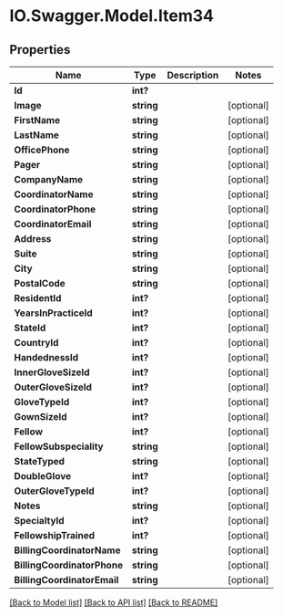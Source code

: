 # IO.Swagger.Model.Item34
## Properties

Name | Type | Description | Notes
------------ | ------------- | ------------- | -------------
**Id** | **int?** |  | 
**Image** | **string** |  | [optional] 
**FirstName** | **string** |  | [optional] 
**LastName** | **string** |  | [optional] 
**OfficePhone** | **string** |  | [optional] 
**Pager** | **string** |  | [optional] 
**CompanyName** | **string** |  | [optional] 
**CoordinatorName** | **string** |  | [optional] 
**CoordinatorPhone** | **string** |  | [optional] 
**CoordinatorEmail** | **string** |  | [optional] 
**Address** | **string** |  | [optional] 
**Suite** | **string** |  | [optional] 
**City** | **string** |  | [optional] 
**PostalCode** | **string** |  | [optional] 
**ResidentId** | **int?** |  | [optional] 
**YearsInPracticeId** | **int?** |  | [optional] 
**StateId** | **int?** |  | [optional] 
**CountryId** | **int?** |  | [optional] 
**HandednessId** | **int?** |  | [optional] 
**InnerGloveSizeId** | **int?** |  | [optional] 
**OuterGloveSizeId** | **int?** |  | [optional] 
**GloveTypeId** | **int?** |  | [optional] 
**GownSizeId** | **int?** |  | [optional] 
**Fellow** | **int?** |  | [optional] 
**FellowSubspeciality** | **string** |  | [optional] 
**StateTyped** | **string** |  | [optional] 
**DoubleGlove** | **int?** |  | [optional] 
**OuterGloveTypeId** | **int?** |  | [optional] 
**Notes** | **string** |  | [optional] 
**SpecialtyId** | **int?** |  | [optional] 
**FellowshipTrained** | **int?** |  | [optional] 
**BillingCoordinatorName** | **string** |  | [optional] 
**BillingCoordinatorPhone** | **string** |  | [optional] 
**BillingCoordinatorEmail** | **string** |  | [optional] 

[[Back to Model list]](../README.md#documentation-for-models) [[Back to API list]](../README.md#documentation-for-api-endpoints) [[Back to README]](../README.md)

